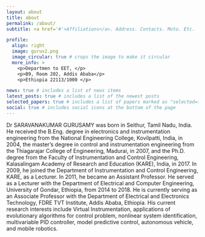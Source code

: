 ```yaml
---
layout: about
title: about
permalink: /about/
subtitle: <a href='#'>Affiliations</a>. Address. Contacts. Moto. Etc.

profile:
  align: right
  image: guruv2.png
  image_circular: true # crops the image to make it circular
  more_info: >
    <p>Departmen to EET, </p>
    <p>B9, Room 202, Addis Ababa</p>
    <p>Ethiopia 22113/1000 </p>

news: true # includes a list of news items
latest_posts: true # includes a list of the newest posts
selected_papers: true # includes a list of papers marked as "selected={true}"
social: true # includes social icons at the bottom of the page
---
```

Dr SARAVANAKUMAR GURUSAMY was born in Seithur, Tamil Nadu, India. He received the B.Eng. degree in electronics and instrumentation engineering from the National Engineering College, Kovilpatti, India, in 2004, the master’s degree in control and instrumentation engineering from the Thiagarajar College of Engineering, Madurai, in 2007, and the Ph.D. degree from the Faculty of Instrumentation and Control Engineering, Kalasalingam Academy of Research and Education (KARE), India, in 2017. In 2009, he joined the Department of Instrumentation and Control Engineering, KARE, as a Lecturer. In 2011, he became an Assistant Professor. He served as a Lecturer with the Department of Electrical and Computer Engineering, University of Gondar, Ethiopia, from 2014 to 2018. He is currently serving as an Associate Professor with the Department of Electrical and Electronics Technology, FDRE TVT Institute, Addis Ababa, Ethiopia. His current research interests include Virtual Instrumentation, applications of evolutionary algorithms for control problem, nonlinear system identification, multivariable PID controller, model predictive control, autonomous vehicle, and mobile robotics. 
